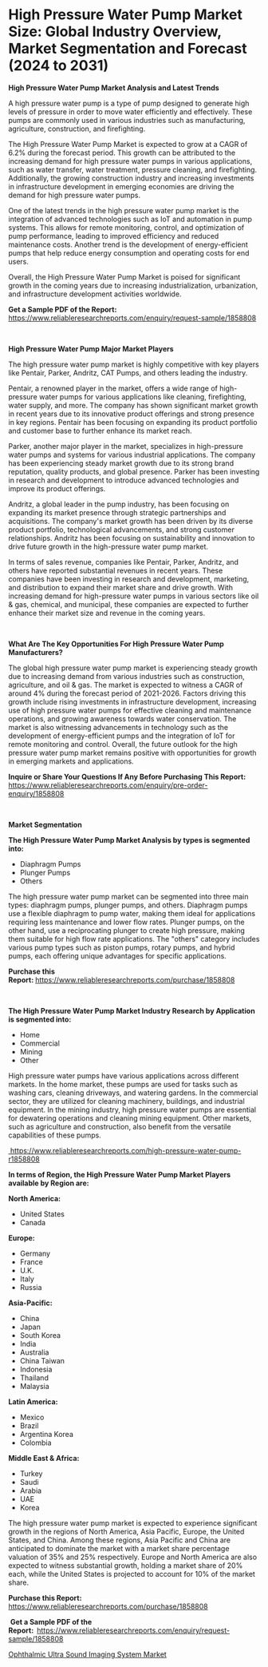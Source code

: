 <p><h1>High Pressure Water Pump Market Size: Global Industry Overview, Market Segmentation and Forecast (2024 to 2031)</h1></p><p><strong>High Pressure Water Pump Market Analysis and Latest Trends</strong></p>
<p><p>A high pressure water pump is a type of pump designed to generate high levels of pressure in order to move water efficiently and effectively. These pumps are commonly used in various industries such as manufacturing, agriculture, construction, and firefighting.</p><p>The High Pressure Water Pump Market is expected to grow at a CAGR of 6.2% during the forecast period. This growth can be attributed to the increasing demand for high pressure water pumps in various applications, such as water transfer, water treatment, pressure cleaning, and firefighting. Additionally, the growing construction industry and increasing investments in infrastructure development in emerging economies are driving the demand for high pressure water pumps.</p><p>One of the latest trends in the high pressure water pump market is the integration of advanced technologies such as IoT and automation in pump systems. This allows for remote monitoring, control, and optimization of pump performance, leading to improved efficiency and reduced maintenance costs. Another trend is the development of energy-efficient pumps that help reduce energy consumption and operating costs for end users.</p><p>Overall, the High Pressure Water Pump Market is poised for significant growth in the coming years due to increasing industrialization, urbanization, and infrastructure development activities worldwide.</p></p>
<p><strong>Get a Sample PDF of the Report:&nbsp;</strong> <a href="https://www.reliableresearchreports.com/enquiry/request-sample/1858808">https://www.reliableresearchreports.com/enquiry/request-sample/1858808</a></p>
<p>&nbsp;</p>
<p><strong>High Pressure Water Pump Major Market Players</strong></p>
<p><p>The high pressure water pump market is highly competitive with key players like Pentair, Parker, Andritz, CAT Pumps, and others leading the industry. </p><p>Pentair, a renowned player in the market, offers a wide range of high-pressure water pumps for various applications like cleaning, firefighting, water supply, and more. The company has shown significant market growth in recent years due to its innovative product offerings and strong presence in key regions. Pentair has been focusing on expanding its product portfolio and customer base to further enhance its market reach.</p><p>Parker, another major player in the market, specializes in high-pressure water pumps and systems for various industrial applications. The company has been experiencing steady market growth due to its strong brand reputation, quality products, and global presence. Parker has been investing in research and development to introduce advanced technologies and improve its product offerings.</p><p>Andritz, a global leader in the pump industry, has been focusing on expanding its market presence through strategic partnerships and acquisitions. The company's market growth has been driven by its diverse product portfolio, technological advancements, and strong customer relationships. Andritz has been focusing on sustainability and innovation to drive future growth in the high-pressure water pump market.</p><p>In terms of sales revenue, companies like Pentair, Parker, Andritz, and others have reported substantial revenues in recent years. These companies have been investing in research and development, marketing, and distribution to expand their market share and drive growth. With increasing demand for high-pressure water pumps in various sectors like oil & gas, chemical, and municipal, these companies are expected to further enhance their market size and revenue in the coming years.</p></p>
<p>&nbsp;</p>
<p><strong>What Are The Key Opportunities For High Pressure Water Pump Manufacturers?</strong></p>
<p><p>The global high pressure water pump market is experiencing steady growth due to increasing demand from various industries such as construction, agriculture, and oil & gas. The market is expected to witness a CAGR of around 4% during the forecast period of 2021-2026. Factors driving this growth include rising investments in infrastructure development, increasing use of high pressure water pumps for effective cleaning and maintenance operations, and growing awareness towards water conservation. The market is also witnessing advancements in technology such as the development of energy-efficient pumps and the integration of IoT for remote monitoring and control. Overall, the future outlook for the high pressure water pump market remains positive with opportunities for growth in emerging markets and applications.</p></p>
<p><strong>Inquire or Share Your Questions If Any Before Purchasing This Report:</strong> <a href="https://www.reliableresearchreports.com/enquiry/pre-order-enquiry/1858808">https://www.reliableresearchreports.com/enquiry/pre-order-enquiry/1858808</a></p>
<p>&nbsp;</p>
<p><strong>Market Segmentation</strong></p>
<p><strong>The High Pressure Water Pump Market Analysis by types is segmented into:</strong></p>
<p><ul><li>Diaphragm Pumps</li><li>Plunger Pumps</li><li>Others</li></ul></p>
<p><p>The high pressure water pump market can be segmented into three main types: diaphragm pumps, plunger pumps, and others. Diaphragm pumps use a flexible diaphragm to pump water, making them ideal for applications requiring less maintenance and lower flow rates. Plunger pumps, on the other hand, use a reciprocating plunger to create high pressure, making them suitable for high flow rate applications. The "others" category includes various pump types such as piston pumps, rotary pumps, and hybrid pumps, each offering unique advantages for specific applications.</p></p>
<p><strong>Purchase this Report:&nbsp;</strong><a href="https://www.reliableresearchreports.com/purchase/1858808">https://www.reliableresearchreports.com/purchase/1858808</a></p>
<p>&nbsp;</p>
<p><strong>The High Pressure Water Pump Market Industry Research by Application is segmented into:</strong></p>
<p><ul><li>Home</li><li>Commercial</li><li>Mining</li><li>Other</li></ul></p>
<p><p>High pressure water pumps have various applications across different markets. In the home market, these pumps are used for tasks such as washing cars, cleaning driveways, and watering gardens. In the commercial sector, they are utilized for cleaning machinery, buildings, and industrial equipment. In the mining industry, high pressure water pumps are essential for dewatering operations and cleaning mining equipment. Other markets, such as agriculture and construction, also benefit from the versatile capabilities of these pumps.</p></p>
<p><a href="https://www.reliableresearchreports.com/high-pressure-water-pump-r1858808">&nbsp;https://www.reliableresearchreports.com/high-pressure-water-pump-r1858808</a></p>
<p><strong>In terms of Region, the High Pressure Water Pump Market Players available by Region are:</strong></p>
<p>
    <p> <strong> North America: </strong>
        <ul>
            <li>United States</li>
            <li>Canada</li>
        </ul>
        </p> 
    <p> <strong> Europe: </strong>
        <ul>
            <li>Germany</li>
            <li>France</li>
            <li>U.K.</li>
            <li>Italy</li>
            <li>Russia</li>
        </ul>
        </p> 
    <p> <strong> Asia-Pacific: </strong>
        <ul>
            <li>China</li>
            <li>Japan</li>
            <li>South Korea</li>
            <li>India</li>
            <li>Australia</li>
            <li>China Taiwan</li>
            <li>Indonesia</li>
            <li>Thailand</li>
            <li>Malaysia</li>
        </ul>
        </p> 
    <p> <strong> Latin America: </strong>
        <ul>
            <li>Mexico</li>
            <li>Brazil</li>
            <li>Argentina Korea</li>
            <li>Colombia</li>
        </ul>
        </p> 
    <p> <strong> Middle East & Africa: </strong>
        <ul>
            <li>Turkey</li>
            <li>Saudi</li>
            <li>Arabia</li>
            <li>UAE</li>
            <li>Korea</li>
        </ul>
    </p>
    </p>
<p><p>The high pressure water pump market is expected to experience significant growth in the regions of North America, Asia Pacific, Europe, the United States, and China. Among these regions, Asia Pacific and China are anticipated to dominate the market with a market share percentage valuation of 35% and 25% respectively. Europe and North America are also expected to witness substantial growth, holding a market share of 20% each, while the United States is projected to account for 10% of the market share.</p></p>
<p><strong>Purchase this Report: </strong><a href="https://www.reliableresearchreports.com/purchase/1858808">https://www.reliableresearchreports.com/purchase/1858808</a></p>
<p>&nbsp;<strong>Get a Sample PDF of the Report:&nbsp;&nbsp;</strong><a href="https://www.reliableresearchreports.com/enquiry/request-sample/1858808">https://www.reliableresearchreports.com/enquiry/request-sample/1858808</a></p>
<p><strong></strong></p>
<p><p><a href="https://silk-columnist-571.notion.site/Ophthalmic-Ultra-Sound-Imaging-System-Market-Report-Reveals-the-Latest-Trends-And-Growth-Opportuniti-1bb7ed82a7704a609bb12499555e50a6">Ophthalmic Ultra Sound Imaging System Market</a></p></p>